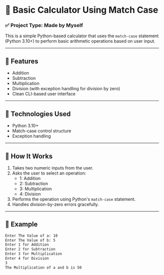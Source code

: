 # 🧮 Basic Calculator Using Match Case

### ✅ Project Type: Made by Myself

This is a simple Python-based calculator that uses the `match-case` statement (Python 3.10+) to perform basic arithmetic operations based on user input.

---

## 📌 Features

- Addition
- Subtraction
- Multiplication
- Division (with exception handling for division by zero)
- Clean CLI-based user interface

---

## 🧠 Technologies Used

- Python 3.10+
- Match-case control structure
- Exception handling

---

## 🚀 How It Works

1. Takes two numeric inputs from the user.
2. Asks the user to select an operation:
   - 1: Addition
   - 2: Subtraction
   - 3: Multiplication
   - 4: Division
3. Performs the operation using Python's `match-case` statement.
4. Handles division-by-zero errors gracefully.

---

## 🧪 Example

```bash
Enter The Value of a: 10
Enter The Value of b: 5
Enter 1 for Addition
Enter 2 for Subtraction
Enter 3 for Multiplication
Enter 4 for Division
3
The Multiplication of a and b is 50
